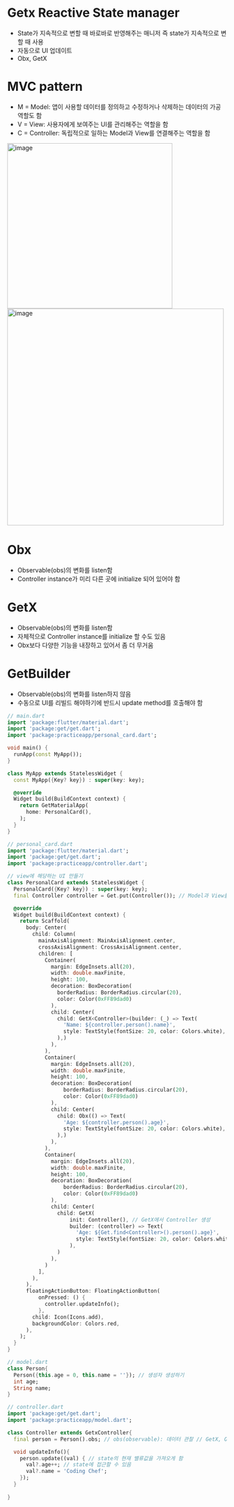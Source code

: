 # Getx Reactive State manager
* State가 지속적으로 변할 때 바로바로 반영해주는 매니저 즉 state가 지속적으로 변할 때 사용
* 자동으로 UI 업데이트
* Obx, GetX

# MVC pattern
* M = Model: 앱이 사용할 데이터를 정의하고 수정하거나 삭제하는 데이터의 가공 역할도 함
* V = View: 사용자에게 보여주는 UI를 관리해주는 역할을 함
* C = Controller: 독립적으로 일하는 Model과 View를 연결해주는 역할을 함
<img width="379" alt="image" src="https://user-images.githubusercontent.com/88610333/187111907-767a0a29-fa9b-4299-b162-75fea5df276a.png">
<img width="497" alt="image" src="https://user-images.githubusercontent.com/88610333/187120450-01484bf2-97a9-47fc-a426-0492a45398ef.png">

# Obx
* Observable(obs)의 변화를 listen함
* Controller instance가 미리 다른 곳에 initialize 되어 있어야 함

# GetX
* Observable(obs)의 변화를 listen함
* 자체적으로 Controller instance를 initialize 할 수도 있음
* Obx보다 다양한 기능을 내장하고 있어서 좀 더 무거움

# GetBuilder
* Observable(obs)의 변화를 listen하지 않음
* 수동으로 UI를 리빌드 해야하기에 반드시 update method를 호출해야 함

``` dart
// main.dart
import 'package:flutter/material.dart';
import 'package:get/get.dart';
import 'package:practiceapp/personal_card.dart';

void main() {
  runApp(const MyApp());
}

class MyApp extends StatelessWidget {
  const MyApp({Key? key}) : super(key: key);

  @override
  Widget build(BuildContext context) {
    return GetMaterialApp(
      home: PersonalCard(),
    );
  }
}
```
``` dart
// personal_card.dart
import 'package:flutter/material.dart';
import 'package:get/get.dart';
import 'package:practiceapp/controller.dart';

// view에 해당하는 UI 만들기
class PersonalCard extends StatelessWidget {
  PersonalCard({Key? key}) : super(key: key);
  final Controller controller = Get.put(Controller()); // Model과 View를 연결해주기 위한 Controller instance 만들기

  @override
  Widget build(BuildContext context) {
    return Scaffold(
      body: Center(
        child: Column(
          mainAxisAlignment: MainAxisAlignment.center,
          crossAxisAlignment: CrossAxisAlignment.center,
          children: [
            Container(
              margin: EdgeInsets.all(20),
              width: double.maxFinite,
              height: 100,
              decoration: BoxDecoration(
                borderRadius: BorderRadius.circular(20),
                color: Color(0xFF89dad0)
              ),
              child: Center(
                child: GetX<Controller>(builder: (_) => Text(
                  'Name: ${controller.person().name}',
                  style: TextStyle(fontSize: 20, color: Colors.white),
                ),)
              ),
            ),
            Container(
              margin: EdgeInsets.all(20),
              width: double.maxFinite,
              height: 100,
              decoration: BoxDecoration(
                  borderRadius: BorderRadius.circular(20),
                  color: Color(0xFF89dad0)
              ),
              child: Center(
                child: Obx(() => Text(
                  'Age: ${controller.person().age}',
                  style: TextStyle(fontSize: 20, color: Colors.white),
                ),)
              ),
            ),
            Container(
              margin: EdgeInsets.all(20),
              width: double.maxFinite,
              height: 100,
              decoration: BoxDecoration(
                  borderRadius: BorderRadius.circular(20),
                  color: Color(0xFF89dad0)
              ),
              child: Center(
                child: GetX(
                    init: Controller(), // GetX에서 Controller 생성
                    builder: (controller) => Text(
                      'Age: ${Get.find<Controller>().person().age}',
                      style: TextStyle(fontSize: 20, color: Colors.white),
                    ),
                )
              ),
            )
          ],
        ),
      ),
      floatingActionButton: FloatingActionButton(
          onPressed: () {
            controller.updateInfo();
          },
        child: Icon(Icons.add),
        backgroundColor: Colors.red,
      ),
    );
  }
}
```
``` dart
// model.dart
class Person{
  Person({this.age = 0, this.name = ''}); // 생성자 생성하기
  int age;
  String name;
}
```
``` dart
// controller.dart
import 'package:get/get.dart';
import 'package:practiceapp/model.dart';

class Controller extends GetxController{
  final person = Person().obs; // obs(observable): 데이터 관찰 // GetX, Obx: obs를 listen

  void updateInfo(){
    person.update((val) { // state의 현재 밸류값을 가져오게 함
      val?.age++; // state에 접근할 수 있음
      val?.name = 'Coding Chef';
    });
  }
  
}
```
